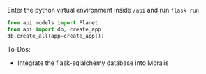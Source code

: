Enter the python virtual environment inside `/api` and run `flask run`

```py
from api.models import Planet
from api import db, create_app
db.create_all(app=create_app())
```

To-Dos:
* Integrate the flask-sqlalchemy database into Moralis